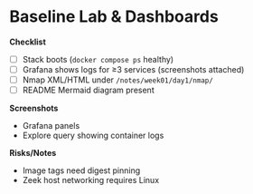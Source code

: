 # Baseline Lab & Dashboards

**Checklist**
- [ ] Stack boots (`docker compose ps` healthy)
- [ ] Grafana shows logs for ≥3 services (screenshots attached)
- [ ] Nmap XML/HTML under `/notes/week01/day1/nmap/`
- [ ] README Mermaid diagram present

**Screenshots**
- Grafana panels
- Explore query showing container logs

**Risks/Notes**
- Image tags need digest pinning
- Zeek host networking requires Linux
